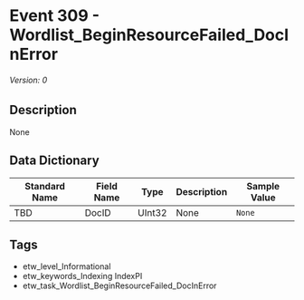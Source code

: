 # Event 309 - Wordlist_BeginResourceFailed_DocInError
###### Version: 0

## Description
None

## Data Dictionary
|Standard Name|Field Name|Type|Description|Sample Value|
|---|---|---|---|---|
|TBD|DocID|UInt32|None|`None`|

## Tags
* etw_level_Informational
* etw_keywords_Indexing IndexPI
* etw_task_Wordlist_BeginResourceFailed_DocInError